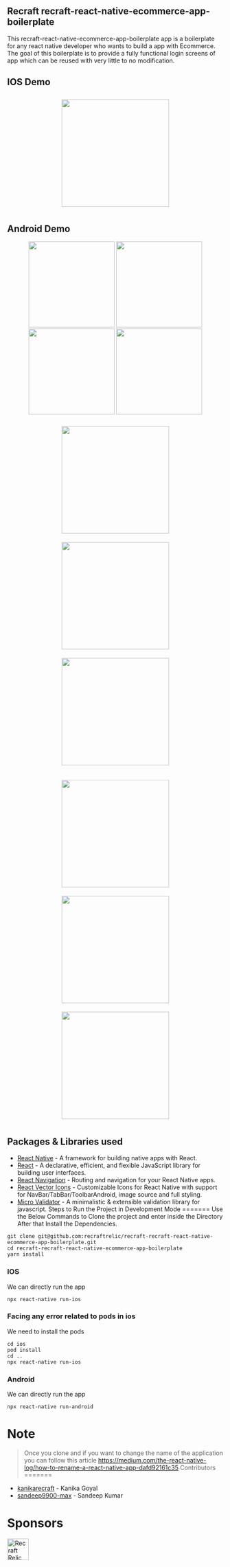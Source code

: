 ## Recraft  recraft-react-native-ecommerce-app-boilerplate
This recraft-react-native-ecommerce-app-boilerplate app is a boilerplate for any react native developer who wants to build a app with Ecommerce. The goal of this boilerplate is to provide a fully functional login screens of app which can be reused with very little to no modification.

## IOS Demo 

<p align="center">
  <img width="250" src="./iosPreview/introios.gif?raw=true" hspace="10" vspace="10" >
</p>

## Android Demo

<p align="center">
  <img width="200" src="./andriodPreview/introScreen.gif?raw=true" >
  <img width="200" src="./andriodPreview/checkout.gif?raw=true"  >
  <img width="200" src="./andriodPreview/email.gif?raw=true"  >
  <img width="200" src="./andriodPreview/forgotpassword.gif?raw=true">
</p>
<p align="center">
  <img width="250" src="./andriodPreview/mainpage.gif?raw=true" hspace="10" vspace="10" >
  <img width="250" src="./andriodPreview/mypay.gif?raw=true" hspace="10" vspace="10" >
  <img width="250" src="./andriodPreview/shoppingcart.gif?raw=true" hspace="10" vspace="10" >
</p>
<p align="center">
  <img width="250" src="./andriodPreview/signin.gif?raw=true" hspace="10" vspace="10" >
  <img width="250" src="./andriodPreview/signup.gif?raw=true" hspace="10" vspace="10" >
  <img width="250" src="./andriodPreview/furniture.gif?raw=true" hspace="10" vspace="10" >
</p>

## Packages & Libraries used
* [React Native](https://www.npmjs.com/package/react-native) - A framework for building native apps with React.
* [React](https://www.npmjs.com/package/react) - A declarative, efficient, and flexible JavaScript library for building user interfaces.
* [React Navigation](https://reactnavigation.org/) - Routing and navigation for your React Native apps.
* [React Vector Icons](https://www.npmjs.com/package/react-native-vector-icons) - Customizable Icons for React Native with support for NavBar/TabBar/ToolbarAndroid, image source and full styling.
* [Micro Validator](https://www.npmjs.com/package/micro-validator) - A minimalistic & extensible validation library for javascript.
Steps to Run the Project in Development Mode
=======
Use the Below Commands to Clone the project and enter inside the Directory
After that Install the Dependencies.
```
git clone git@github.com:recraftrelic/recraft-recraft-react-native-ecommerce-app-boilerplate.git
cd recraft-recraft-react-native-ecommerce-app-boilerplate
yarn install
```
### IOS
We can directly run the app
```
npx react-native run-ios
```
### Facing any error related to pods in ios
We need to install the pods
```
cd ios
pod install
cd ..
npx react-native run-ios
```
### Android
We can directly run the app
```
npx react-native run-android
```
Note
=======
> Once you clone and if you want to change the name of the application you can follow this article https://medium.com/the-react-native-log/how-to-rename-a-react-native-app-dafd92161c35
Contributors
=======
* [kanikarecraft](https://github.com/kanikarecraft) - Kanika Goyal
* [sandeep9900-max](https://github.com/sandeep9900-max) - Sandeep Kumar

Sponsors
=======
[ <img src="http://www.recraftstudio.com/images/logo.png" alt="Recraft Relic Private Limited" width="50"/>](http://www.recraftrelic.com)